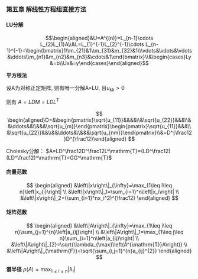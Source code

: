 ### **第五章 解线性方程组直接方法**

#### LU分解

$$\begin{aligned}&U=A^{(n)}=L_{n-1}\cdots L_{2}L_{1}A\\&L=L_{1}^{-1}L_{2}^{-1}\cdots L_{n-1}^{-1}=\begin{bmatrix}1\\m_{21}&1\\m_{31}&m_{32}&1\\\vdots&\vdots&\vdots&\ddots\\m_{n1}&m_{n2}&m_{n3}&\cdots&1\end{bmatrix}\\&\begin{cases}Ly&=b\\Ux&=y\end{cases}\end{aligned}$$

**平方根法**

设A为对称正定矩阵, 则有唯一分解A=LU, 且$u_{kk}>0$

则有 $A{=}LDM{=}LDL^\mathrm{T}$

$$
\begin{aligned}D=&\begin{pmatrix}\sqrt{u_{11}}&&&&\\&\sqrt{u_{22}}&&&\\&&\ddots&&\\&&&\sqrt{u_{m}}\end{pmatrix}\begin{pmatrix}\sqrt{u_{11}}&&&\\&\sqrt{u_{22}}&&\\&&\ddots&\\&&&\sqrt{u_{nm}}\end{pmatrix}\\&=D^{\frac12}D^{\frac12}\end{aligned}
$$

Cholesky分解： $A=LD^\frac12D^\frac12L^\mathrm{T}=(LD^\frac12)(LD^\frac12)^\mathrm{T}=GG^\mathrm{T}$


#### 向量范数

$$
\begin{aligned}
&\left\|x\right\|_{\infty}=\max_{1\leq i\leq n}\left|x_{i}\right| \\
&\left\|x\right\|_1=\sum_{i=1}^n\left|x_i\right| \\
&\left\|x\right\|_2=(\sum_{i=1}^nx_i^2)^{\frac12} 
\end{aligned}
$$

#### 矩阵范数

$$
\begin{aligned}
&\left\|A\right\|_{\infty}=\max_{1\leq i\leq n}\sum_{j=1}^{n}\left|a_{ij}\right| \\
&\left\|A\right\|_1=\max_{1\leq j\leq n}\sum_{i=1}^n\left|a_{ij}\right| \\
&\left\|A\right\|_{2}=\sqrt{\lambda_{\max}\left(A^{\mathrm{T}}A\right)} \\
&\left\|A\right\|_{\mathrm{F}}=\sqrt{\sum_{i,j=1}^{n}a_{ij}^{2}}
\end{aligned}
$$

**谱半径**  $\rho(A)=\max_{1\leq i\leq n}\left|\lambda_i\right|$
